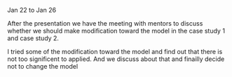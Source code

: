 Jan 22 to Jan 26

After the presentation we have the meeting with mentors to discuss whether we should make modification toward the model in the case study 1 and case study 2.

I tried some of the modification toward the model and find out that there is not too significent to applied.
And we discuss about that and finailly decide not to change the model
